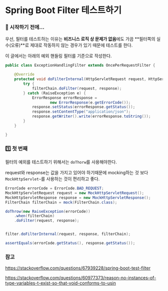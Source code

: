 # Spring Boot Filter 테스트하기

### 🎊 시작하기 전에...

우선, 필터를 테스트하는 이유는 **비즈니스 로직 상 문제가 없음**에도 가끔 **필터쪽의 실수(오류)**로 제대로 작동하지 않는 경우가 있기 때문에 테스트를 한다.

이 글에서는 아래의 예외 핸들링 필터를 기준으로 작성한다.

```java
public class ExceptionHandlingFilter extends OncePerRequestFilter {

    @Override
    protected void doFilterInternal(HttpServletRequest request, HttpServletResponse response, FilterChain filterChain) throws ServletException, IOException {
        try {
            filterChain.doFilter(request, response);
        } catch (RaiseException e) {
            ErrorResponse errorResponse =
                    new ErrorResponse(e.getErrorCode());
            response.setStatus(errorResponse.getStatus());
            response.setContentType("application/json");
            response.getWriter().write(errorResponse.toString());
        }
    }

}
```



### 1️⃣ 첫 번째

필터의 예외를 테스트하기 위해서는 `doThorw`를 사용해야한다. 

request와 response는 값을 가지고 있어야 하기때문에 mocking하는 것 보다 `MockHttpServlet~`를 사용하는 것이 편리하고 좋다.

```java
ErrorCode errorCode = ErrorCode.BAD_REQUEST;
MockHttpServletRequest request = new MockHttpServletRequest();
MockHttpServletResponse response = new MockHttpServletResponse();
FilterChain filterChain = mock(FilterChain.class);

doThrow(new RaiseException(errorCode))
	.when(filterChain)
	.doFilter(request, response);


filter.doFilterInternal(request, response, filterChain);

assertEquals(errorCode.getStatus(), response.getStatus());
```



### 참고

https://stackoverflow.com/questions/67939228/spring-boot-test-filter

https://stackoverflow.com/questions/60977373/reason-no-instances-of-type-variables-t-exist-so-that-void-conforms-to-usin